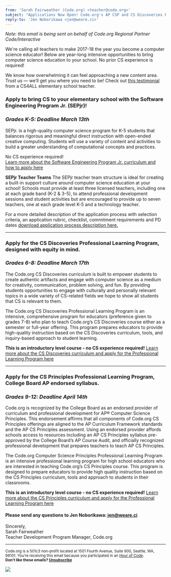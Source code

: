 ```yaml
---
from: 'Sarah Fairweather (Code.org) <teacher@code.org>'
subject: "Applications Now Open! Code.org's AP CSP and CS Discoveries PD through C/I"
reply-to: 'Jen Noborikawa <jen@weare.ci>'
---
```


*Note: this email is being sent on behalf of Code.org Regional Partner Code/Interactive*

We're calling all teachers to make 2017-18 the year you become a computer science educator! Below are year-long intensive opportunities to bring computer science education to your school. No prior CS experience is required!

We know how overwhelming it can feel approaching a new content area. Trust us — we’ll get you where you need to be! Check out [this testimonial](https://docs.google.com/document/d/1BZ9-QoyIVMbZXHsXXTxYVj-ZfotEM3VOhQdheKTbhYg/edit) from a CS4ALL elementary school teacher.

### Apply to bring CS to your elementary school with the Software Engineering Program Jr. (SEPjr)!
### *Grades K-5: Deadline March 13th*

SEPjr. is a high-quality computer science program for K-5 students that balances rigorous and meaningful direct instruction with open-ended creative computing. Students will use a variety of content and activities to build a greater understanding of computational concepts and practices.

No CS experience required!  
[Learn more about the Software Engineering Program Jr. curriculum and how to apply here](http://cs4all.nyc/academic-programs/software-engineering-program-jr/)

**SEPjr Teacher Teams**
The SEPjr teacher team structure is ideal for creating a built-in support culture around computer science education at your school! Schools must provide at least three licensed teachers, including one at each grade band (K-2 & 3-5), to attend professional development sessions and student activities but are encouraged to provide up to seven teachers, one at each grade level K-5 and a technology teacher.

For a more detailed description of the application process with selection criteria, an application rubric, checklist, commitment requirements and PD dates [download application process description here.](https://docs.google.com/document/d/1eRpWtTwk6mL-J3guTTLJYIevElDtmhS7s3JVvmgzM60/edit)

-----

### Apply for the CS Discoveries Professional Learning Program, designed with equity in mind.
### *Grades 6-8: Deadline March 17th*

The Code.org CS Discoveries curriculum is built to empower students to create authentic artifacts and engage with computer science as a medium for creativity, communication, problem solving, and fun. By providing students opportunities to engage with culturally and personally relevant topics in a wide variety of CS-related fields we hope to show all students that CS is relevant to them.

The Code.org CS Discoveries Professional Learning Program is an intensive, comprehensive program for educators (preference given to grades 7-8) who plan to teach Code.org’s CS Discoveries course either as a semester or full-year offering. This program prepares educators to provide high-quality instruction based on the CS Discoveries curriculum, tools, and inquiry-based approach to student learning.

**This is an introductory level course - no CS experience required!**
[Learn more about the CS Discoveries curriculum and apply for the Professional Learning Program here](https://code.org/educate/csd)

-----

### Apply for the CS Principles Professional Learning Program, College Board AP endorsed syllabus.
### *Grades 9-12: Deadline April 14th*

Code.org is recognized by the College Board as an endorsed provider of curriculum and professional development for AP® Computer Science Principles. This endorsement affirms that all components of Code.org CS Principles offerings are aligned to the AP Curriculum Framework standards and the AP CS Principles assessment. Using an endorsed provider affords schools access to resources including an AP CS Principles syllabus pre-approved by the College Board’s AP Course Audit, and officially recognized professional development that prepares teachers to teach AP CS Principles.

The Code.org Computer Science Principles Professional Learning Program is an intensive professional learning program for high school educators who are interested in teaching Code.org’s CS Principles course. This program is designed to prepare educators to provide high quality instruction based on the CS Principles curriculum, tools and approach to students in their classrooms.

**This is an introductory level course - no CS experience required!**
[Learn more about the CS Principles curriculum and apply for the Professional Learning Program here](https://code.org/educate/csp#lessons)


<h4>Please send any questions to Jen Noborikawa: <a href="mailto:jen@weare.ci">jen@weare.ci</a></h4>

Sincerely,<br> 
Sarah Fairweather<br>
Teacher Development Program Manager, Code.org

<p>
<hr/>
<small>
Code.org is a 501c3 non-profit located at 1501 Fourth Avenue, Suite 900, Seattle, WA, 98101. You’re receiving this email because you participated in an <a href="https://hourofcode.com">Hour of Code</a>. <br /><strong>Don’t like these emails? <a href="<%= unsubscribe_link %>">Unsubscribe</a></strong>
</small></p>

![](<%= tracking_pixel %>)
